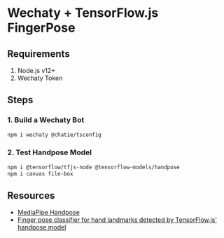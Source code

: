 # Wechaty + TensorFlow.js FingerPose

## Requirements

1. Node.js v12+
1. Wechaty Token

## Steps

### 1. Build a Wechaty Bot

```sh
npm i wechaty @chatie/tsconfig
```

### 2. Test Handpose Model

```sh
npm i @tensorflow/tfjs-node @tensorflow-models/handpose
npm i canvas file-box
```


## Resources

- [MediaPipe Handpose](https://github.com/tensorflow/tfjs-models/tree/master/handpose)
- [Finger pose classifier for hand landmarks detected by TensorFlow.js' handpose model](https://github.com/andypotato/fingerpose)
